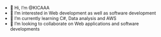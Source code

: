 - 👋 Hi, I’m @KICAAA
- 👀 I’m interested in Web development as well as software development 
- 🌱 I’m currently learning C#, Data analysis and AWS 
- 💞️ I’m looking to collaborate on Web applications and software developments
  

<!---
KICAAA/KICAAA is a ✨ special ✨ repository because its `README.md` (this file) appears on your GitHub profile.
You can click the Preview link to take a look at your changes.
--->

